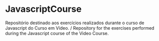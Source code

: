 # JavascriptCourse
Repositório destinado aos exercícios realizados durante o curso de Javascript do Curso em Vídeo. / Repository for the exercises performed during the Javascript course of the Video Course. 
